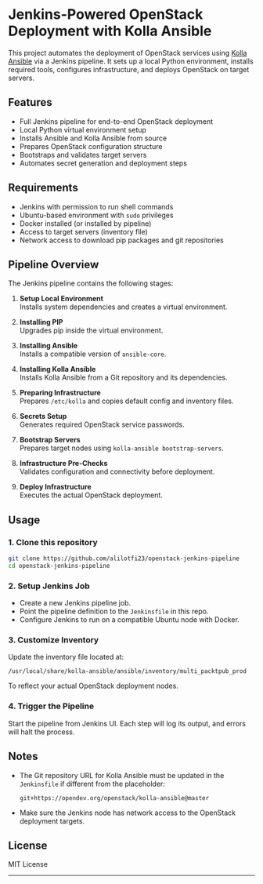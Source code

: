 
# Jenkins-Powered OpenStack Deployment with Kolla Ansible

This project automates the deployment of OpenStack services using [Kolla Ansible](https://docs.openstack.org/kolla-ansible/latest/) via a Jenkins pipeline. It sets up a local Python environment, installs required tools, configures infrastructure, and deploys OpenStack on target servers.

## Features

- Full Jenkins pipeline for end-to-end OpenStack deployment
- Local Python virtual environment setup
- Installs Ansible and Kolla Ansible from source
- Prepares OpenStack configuration structure
- Bootstraps and validates target servers
- Automates secret generation and deployment steps

## Requirements

- Jenkins with permission to run shell commands
- Ubuntu-based environment with `sudo` privileges
- Docker installed (or installed by pipeline)
- Access to target servers (inventory file)
- Network access to download pip packages and git repositories

## Pipeline Overview

The Jenkins pipeline contains the following stages:

1. **Setup Local Environment**  
   Installs system dependencies and creates a virtual environment.

2. **Installing PIP**  
   Upgrades pip inside the virtual environment.

3. **Installing Ansible**  
   Installs a compatible version of `ansible-core`.

4. **Installing Kolla Ansible**  
   Installs Kolla Ansible from a Git repository and its dependencies.

5. **Preparing Infrastructure**  
   Prepares `/etc/kolla` and copies default config and inventory files.

6. **Secrets Setup**  
   Generates required OpenStack service passwords.

7. **Bootstrap Servers**  
   Prepares target nodes using `kolla-ansible bootstrap-servers`.

8. **Infrastructure Pre-Checks**  
   Validates configuration and connectivity before deployment.

9. **Deploy Infrastructure**  
   Executes the actual OpenStack deployment.

## Usage

### 1. Clone this repository

```bash
git clone https://github.com/alilotfi23/openstack-jenkins-pipeline
cd openstack-jenkins-pipeline
````

### 2. Setup Jenkins Job

* Create a new Jenkins pipeline job.
* Point the pipeline definition to the `Jenkinsfile` in this repo.
* Configure Jenkins to run on a compatible Ubuntu node with Docker.

### 3. Customize Inventory

Update the inventory file located at:

```
/usr/local/share/kolla-ansible/ansible/inventory/multi_packtpub_prod
```

To reflect your actual OpenStack deployment nodes.

### 4. Trigger the Pipeline

Start the pipeline from Jenkins UI. Each step will log its output, and errors will halt the process.

## Notes

* The Git repository URL for Kolla Ansible must be updated in the `Jenkinsfile` if different from the placeholder:

  ```
  git+https://opendev.org/openstack/kolla-ansible@master
  ```
* Make sure the Jenkins node has network access to the OpenStack deployment targets.

## License

MIT License

---
